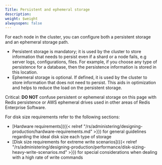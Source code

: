 ```yaml
---
Title: Persistent and ephemeral storage
description: 
weight: $weight
alwaysopen: false
---
```

For each node in the cluster, you can configure both a persistent
storage and an ephemeral storage path.

- Persistent storage is mandatory; it is used by the cluster to store
    information that needs to persist even if a shard or a node fails,
    e.g server logs, configurations, files. For example, if you choose
    any type of persistence for a database, then the persistence
    information is stored in this location.
- Ephemeral storage is optional. If defined, it is used by the cluster
    to store information that does not need to persist. This aids in
    optimization and helps to reduce the load on the persistent storage.

Critical: **DO NOT** confuse persistent or ephemeral storage on this
page with Redis persistence or AWS ephemeral drives used in other areas
of Redis Enterprise Software.

For disk size requirements refer to the following sections:

- [Hardware
    requirements]({{< relref "/rs/administering/designing-production/hardware-requirements.md" >}})
    for general guidelines regarding the ideal disk size each type of
    storage
- [Disk size requirements for extreme write
    scenarios]({{< relref "/rs/administering/designing-production/performance/disk-sizing-heavy-write-scenarios.md" >}})
    for special considerations when dealing with a high rate of write
    commands
